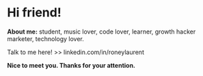 # Hi friend! 

<b> About me:</b> student, music lover, code lover, learner, growth hacker marketer, technology lover. 
<p> 
Talk to me here! >> linkedin.com/in/roneylaurent 
</p>  
  
  <b>Nice to meet you. Thanks for your attention. </b>
